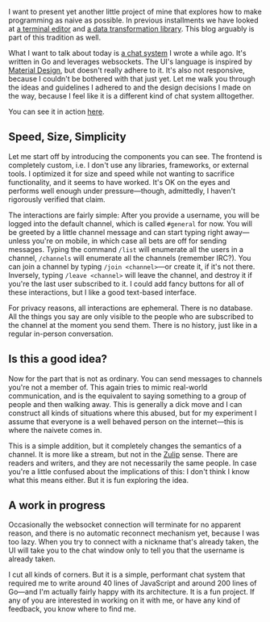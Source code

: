 I want to present yet another little project of mine that explores how to make
programming as naive as possible. In previous installments we have looked at [a
terminal editor](//blog.veitheller.de/Braindead_Editing.html) and [a data
transformation
library](//blog.veitheller.de/Braindead_Data_Transformations.html). This
blog arguably is part of this tradition as well.

What I want to talk about today is [a chat
system](https://github.com/hellerve/hi) I wrote a while ago. It's written in Go
and leverages websockets. The UI's language is inspired by [Material
Design](https://material.io/), but doesn't really adhere to it. It's also not
responsive, because I couldn't be bothered with that just yet. Let me walk you through
the ideas and guidelines I adhered to and the design decisions I made on the
way, because I feel like it is a different kind of chat system alltogether.

You can see it in action [here](https://veitheller.de/hi).

## Speed, Size, Simplicity

Let me start off by introducing the components you can see. The frontend is
completely custom, i.e. I don't use any libraries, frameworks, or external
tools. I optimized it for size and speed while not wanting to sacrifice
functionality, and it seems to have worked. It's OK on the eyes and performs
well enough under pressure—though, admittedly, I haven't rigorously verified
that claim.

The interactions are fairly simple: After you provide a username, you will be
logged into the default channel, which is called `#general` for now. You will be
greeted by a little channel message and can start typing right away—unless
you're on mobile, in which case all bets are off for sending messages. Typing
the command `/list` will enumerate all the users in a channel, `/channels` will
enumerate all the channels (remember IRC?). You can join a channel by typing
`/join <channel>`—or create it, if it's not there. Inversely, typing `/leave
<channel>` will leave the channel, and destroy it if you're the last user
subscribed to it. I could add fancy buttons for all of these interactions, but I
like a good text-based interface.

For privacy reasons, all interactions are ephemeral. There is no database. All
the things you say are only visible to the people who are subscribed to the
channel at the moment you send them. There is no history, just like in a regular
in-person conversation.

## Is this a good idea?

Now for the part that is not as ordinary. You can send messages to channels
you're not a member of. This again tries to mimic real-world communication, and
is the equivalent to saying something to a group of people and then walking
away. This is generally a dick move and I can construct all kinds of situations
where this abused, but for my experiment I assume that everyone is a well
behaved person on the internet—this is where the naivete comes in.

This is a simple addition, but it completely changes the semantics of a channel.
It is more like a stream, but not in the [Zulip](https://zulipchat.com/) sense.
There are readers and writers, and they are not necessarily the same people. In
case you're a little confused about the implications of this: I don't think I
know what this means either. But it is fun exploring the idea.

## A work in progress

Occasionally the websocket connection will terminate for no apparent reason, and
there is no automatic reconnect mechanism yet, because I was too lazy. When you
try to connect with a nickname that's already taken, the UI will take you to the
chat window only to tell you that the username is already taken.

I cut all kinds of corners. But it is a simple, performant chat system that
required me to write around 40 lines of JavaScript and around 200 lines of
Go—and I'm actually fairly happy with its architecture. It is a fun project.
If any of you are interested in working on it with me, or have any kind of
feedback, you know where to find me.

